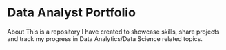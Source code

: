 # Data Analyst Portfolio
About
This is a repository I have created to showcase skills, share projects and track my progress in Data Analytics/Data Science related topics. 
